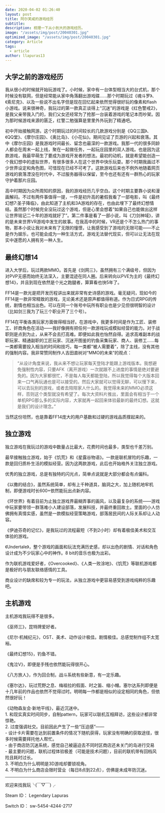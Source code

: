 ```yaml
---
date: 2020-04-02 01:26:40
layout: post
title: 阿尔芙咸的游戏经历
subtitle: 
description: 梳理一下从小到大的游戏经历。
image: "/assets/img/post/20040301.jpg"
optimized_image: "/assets/img/post/20040301.jpg"
category: Article
tags:
  - article
author: llapuras13
---
```


## 大学之前的游戏经历

我从很小的时候就开始玩游戏了。小时候，家中有一台体型相当大的台式机，那个时候没有联网，但是经常能从家中角落翻出游戏碟......那个时期玩过《魂斗罗》、《索尼克》、以及一些说不出名字但是现在回忆起来依然觉得很好玩的像素和flash小游戏。说来很神奇，我玩过的第一款真正谈得上“沉迷”的游戏是《红色警戒2》，是我父亲带我入门的，我们父女还经常为了抢那一台装着游戏的笔记本而吵架。因为那时候游戏来源的匮乏，红警二勉强算是里里外外玩到了精通吧。

初中开始接触网游。这个时期玩过的时间较长的几款游戏分别是《QQ三国》、《QQ堂》、《摩尔庄园》、《奥比岛》、《小花仙》。期间见证了页游的兴起和衰落。其中《摩尔庄园》是我游戏时间最长、留念也最深的一款游戏。我那一代的很多同龄人都会在周末一起上线，聚在一起做任务，一起玩庄园里的双人游戏。也是因为这款游戏，我最早萌生了要成为游戏开发者的想法。最初的动机，就是希望能创造一个我幻想中的虚拟世界，有很多很多人在这个世界中快乐玩耍。那个时期我画过不少世界设定和角色图，可惜现在已经不可考了。这款游戏后来也不例外地随着网页游戏的衰落湮没在时代中，不过服务器得以保留，至今也还有还有一群热心的玩家守护着那片庄园。

高中时期因为众所周知的原因，我的游戏经历几乎空白。这个时期主要靠小说和漫画解闷。不过有两件事值得一提，一件是初升高的暑假我看了一部电影，叫《最终幻想7:圣子降临》，由此知道了主机和3A游戏的存在，也由此埋下了最终幻想情结。虽然那个时候完全没玩过这个游戏，但是心里会想着“如果自己也能做出这样让世界铭记二十年的游戏就好了”。第二件事是看了一部小说，叫《刀剑神域》，讲的是未来世界VR游戏中发生的故事。在我高中的时候，VR还是个不怎么热门的事物，那本小说让我对未来有了无限的憧憬，让我感受到了游戏的无限可能——不止是作为娱乐，也可能会成为一种生活方式，游戏无法替代现实，但可以让无法在现实中遂愿的人拥有另一种人生。


## 最终幻想14

进入大学后，玩过两款MMO。首先是《剑网三》，虽然拥有三个满级号，但因为对PVP无感而始终无法深入，主要混迹在同人圈。后来转向以PVE为主的《最终幻想14》，并且到现在依然是个光之跑腿者，算算看也快5年了。

FF14是一款光是把开发历程讲出来就非常有史诗感的游戏。毫无疑问，现如今的FF14是一款非常精致的游戏，无论美术还是原声都值得称道。作为日式RPG的传统，剧情也相当出色。可以在同一个账号中玩所有职业也是少见但很明智的设计（比如剑三我为了玩三个职业开了三个号）。

FF14在平衡各类玩家方面做得相当好。在游戏中，我更多时间是作为工匠、装修工、奸商角色在活动——我好像拥有把任何一款游戏玩成模拟经营的能力。对于战职则是点到为止，从来不会去打高难。即便如此我也怡然自得。追求高难副本的战职玩家、精通副职的工匠玩家、沉迷开图鉴的钓鱼采集玩家、商人、装修工......每一类都需要投入相当的时间和技巧，每一类都“被人需要着”，除了主线，没有其他的强制内容。我非常赞同制作人吉田直树对“MMO的未来”的观点：

> “从设计角度来说，我从来不想让玩家每天登陆才能跟上游戏版本。我想避免强制性内容，只要AFK（离开游戏）一次就跟不上进度的事情是绝对要避免的。因为大家都很忙，不是每人每天都能登陆，所以我觉得每个大版本回来一口气再玩通也是可以接受的。然后大家就可以觉得无聊，可以慢下来，可以去玩别的游戏，或者去陪陪家人什么的。我觉得未来的MMO必须这样，否则这个类型就没有希望了。每次大资料片推出，里面会有相当于一个单机RPG那么多的实际内容，大家就再一起回来体验最新的最终幻想。这就是我们的设计理念。”

当然这份坦然，也是靠着FF14庞大的用户基数和过硬的游戏品质撑起来的。

## 独立游戏

独立游戏在我玩过的游戏中数量占比最大，花费时间也最多，类型也千差万别。

最早接触独立游戏，始于《饥荒》和《星露谷物语》。一款是联机冒险的乐趣，一款是回归质朴生活的模拟经营。因为这两款游戏，此后也开始格外关注独立游戏。

优秀的独立游戏，总是有独特的闪光点，简单点说就是大部分都会有点偏科。

《以撒的结合》，虽然系统简单，却有上千种道具，脑洞之大，加上随机地牢机制，即便游戏时长600+依然能玩出点新内容。

《环世界》有着目前为止独立游戏界最糊弄事的画风，以及最复杂的系统——游戏中玩家要带领一群落难小人建设部落，发展科技，并最终重回故土。里面的小人仿佛拥有真情实感，虽然是一款模拟经营策略游戏，部落居民间的人际关系却让人动容。

《伊迪芬奇的记忆》，是我玩过的流程最短（不到2小时）却有着极佳美术和交互体验的游戏。

《Undertale》，整个游戏的画面和玩法充满历史感，却以出色的剧情、对话和角色设计成为不少玩家心中的神作。8 bit的音乐也极为出彩。

作为联机游戏爱好者，《Overcooked》、《人类一败涂地》、《饥荒》等联机游戏都是极好的与朋友联络感情的工具。

商业设计的缺席和较为专一的玩法，从独立游戏中更容易感受到游戏纯粹的乐趣吧。


## 主机游戏

主机游戏我玩得不是很多。

《巫师三》，昆特牌爱好者。

《尼尔·机械纪元》，OST、美术、动作设计极佳。剧情极佳。总感觉制作组不太宽裕。

《最终幻想15》，钓鱼不错。

《鬼泣V》，即便是手残也依然能玩得很开心。

《八方旅人》，作为回合制，战斗系统有些新意，有一定乐趣。

《塞尔达》，玩过荒野之息、梅祖拉的假面、时之笛、缩小帽。塞尔达系列即便是十几年前的作品也依然不觉得过时。明明每一作都是相似的设定相同的角色，但依然很好玩！

《动物森友会·新地平线》，最近沉迷中。
<br>1. 和现实真实时间同步，自制pattern，玩家可以联机互相拜访，这些设计都非常惊艳。
<br>2. 过度强调社交。目前因此产生了一些“压迫感”——
<br> - 设计卡片需要在达到前置条件的情况下随机获得，玩家没有明确的获取途径，很多时候需要拜托他人帮忙。
<br> - 由于商店防沉迷系统，感觉自己被逼迫去不同时区商店还未关门的岛进行交易
<br> - 最主要的问题，联机过程体验极差（可能是技术问题），目前的联机带有回档风险且耗时过长。
<br>3. 不明白为什么明明是3D游戏却要锁视角。
<br>4. 不明白为什么商店会限时营业（每日8点到22点），仿佛是未成年防沉迷。


<hr>

欢迎来找我玩╰(￣▽￣)╭

Steam ID：  Legendary Lapuras

Switch ID： sw-5454-4244-2717

